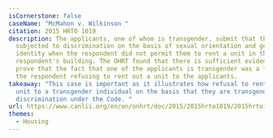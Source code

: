 ```yaml
---
isCornerstone: false
caseName: "McMahon v. Wilkinson "
citation: 2015 HRTO 1019
description: The applicants, one of whom is transgender, submit that they were
  subjected to discrimination on the basis of sexual orientation and gender
  identity when the respondent did not permit them to rent a unit in the
  respondent's building. The OHRT found that there is sufficient evidence to
  prove that the fact that one of the applicants is transgender was a factor in
  the respondent refusing to rent out a unit to the applicants.
takeaway: "This case is important as it illustrates how refusal to rent out a
  unit to a transgender individual on the basis that they are transgender is
  discrimination under the Code. "
url: https://www.canlii.org/en/on/onhrt/doc/2015/2015hrto1019/2015hrto1019.html?resultIndex=1
themes:
  - Housing
---
```

